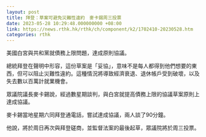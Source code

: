 ```yaml
---
layout: post
title: 拜登：草案可避免災難性違約　麥卡錫周三投票
date: 2023-05-28 10:29:48.000000000 +08:00
link: https://news.rthk.hk/rthk/ch/component/k2/1702410-20230528.htm
categories: rthk
---
```


美國白宮與共和黨就債務上限問題，達成原則協議。

總統拜登在聲明中形容，這份草案是「妥協」，意味不是每人都得到他們想要的東西，但可以阻止災難性違約。這種情況將導致經濟衰退、退休帳戶受到破壞，以及失去數以百萬計就業機會。

眾議院議長麥卡錫說，經過數星期談判，與白宮就提高債務上限的協議草案原則上達成協議。

麥卡錫當地星期六同拜登通電話，嘗試達成協議，兩人談了90分鐘。

他說，將於周日再次與拜登磋商，並監督法案的最後起草，眾議院將於周三投票。
